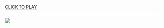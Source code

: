 
<a href="https://premium76.site?title=a_snake_game&ref=12M">CLICK TO PLAY</a></h3>
<hr>

<a href="https://premium76.site?title=a_snake_game&ref=12M"><img src="https://clearcache.store/games.png"></a>


